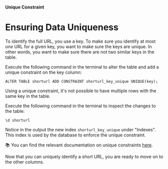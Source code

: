 #### Unique Constraint

# Ensuring Data Uniqueness

To identify the full URL, you use a key. To make sure you identify at most *one* URL for a given key, you want to make sure the keys are unique. In other words, you want to make sure there are not two similar keys in the table.

Execute the following command in the terminal to alter the table and add a unique constraint on the key column:

```
ALTER TABLE shorturl ADD CONSTRAINT shorturl_key_unique UNIQUE(key);
```

Using a unique constraint, it's not possible to have multiple rows with the same key in the table.

Execute the following command in the terminal to inspect the changes to the table:

```
\d shorturl
```

Notice in the output the new index `shorturl_key_unique` under "Indexes". This index is used by the database to enforce the unique constraint.

📚 You can find the relevant documentation on unique constraints [here](https://www.postgresql.org/docs/13/ddl-constraints.html#DDL-CONSTRAINTS-UNIQUE-CONSTRAINTS).

Now that you can uniquely identify a short URL, you are ready to move on to the other columns.
